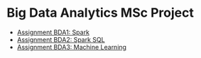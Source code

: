 # Big Data Analytics MSc Project

* [Assignment BDA1: Spark](https://gitlab.liu.se/olaha93/bigdata/-/tree/master/lab1-spark)
* [Assignment BDA2: Spark SQL](https://gitlab.liu.se/olaha93/bigdata/-/tree/master/lab2-sparksql)
* [Assignment BDA3: Machine Learning](https://gitlab.liu.se/olaha93/bigdata/-/tree/master/lab3-ml)

